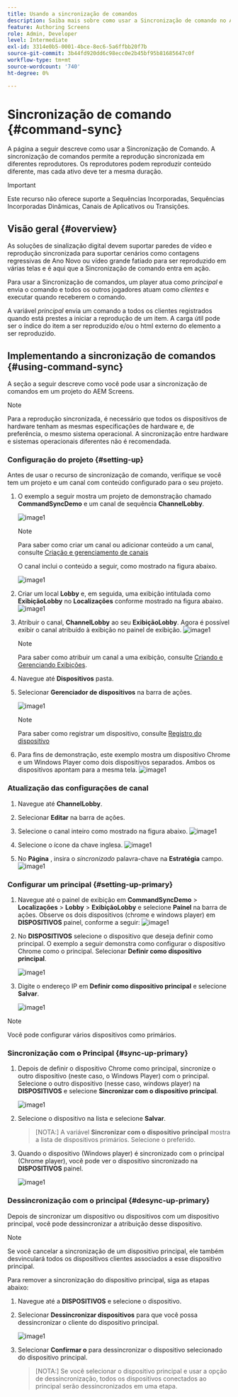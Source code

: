 ```yaml
---
title: Usando a sincronização de comandos
description: Saiba mais sobre como usar a Sincronização de comando no AEM Screens.
feature: Authoring Screens
role: Admin, Developer
level: Intermediate
exl-id: 3314e0b5-0001-4bce-8ec6-5a6ffbb20f7b
source-git-commit: 3b44fd920dd6c98ecc0e2b45bf95b81685647c0f
workflow-type: tm+mt
source-wordcount: '740'
ht-degree: 0%

---
```


# Sincronização de comando {#command-sync}

A página a seguir descreve como usar a Sincronização de Comando. A sincronização de comandos permite a reprodução sincronizada em diferentes reprodutores. Os reprodutores podem reproduzir conteúdo diferente, mas cada ativo deve ter a mesma duração.

>[!IMPORTANT]
>
>Este recurso não oferece suporte a Sequências Incorporadas, Sequências Incorporadas Dinâmicas, Canais de Aplicativos ou Transições.

## Visão geral {#overview}

As soluções de sinalização digital devem suportar paredes de vídeo e reprodução sincronizada para suportar cenários como contagens regressivas de Ano Novo ou vídeo grande fatiado para ser reproduzido em várias telas e é aqui que a Sincronização de comando entra em ação.

Para usar a Sincronização de comandos, um player atua como *principal* e envia o comando e todos os outros jogadores atuam como *clientes* e executar quando receberem o comando.

A variável *principal* envia um comando a todos os clientes registrados quando está prestes a iniciar a reprodução de um item. A carga útil pode ser o índice do item a ser reproduzido e/ou o html externo do elemento a ser reproduzido.

## Implementando a sincronização de comandos {#using-command-sync}

A seção a seguir descreve como você pode usar a sincronização de comandos em um projeto do AEM Screens.

>[!NOTE]
>
>Para a reprodução sincronizada, é necessário que todos os dispositivos de hardware tenham as mesmas especificações de hardware e, de preferência, o mesmo sistema operacional. A sincronização entre hardware e sistemas operacionais diferentes não é recomendada.

### Configuração do projeto {#setting-up}

Antes de usar o recurso de sincronização de comando, verifique se você tem um projeto e um canal com conteúdo configurado para o seu projeto.

1. O exemplo a seguir mostra um projeto de demonstração chamado **CommandSyncDemo** e um canal de sequência **ChannelLobby**.

   ![image1](assets/command-sync/command-sync1-1.png)

   >[!NOTE]
   >
   >Para saber como criar um canal ou adicionar conteúdo a um canal, consulte [Criação e gerenciamento de canais](/help/user-guide/managing-channels.md)

   O canal inclui o conteúdo a seguir, como mostrado na figura abaixo.

   ![image1](assets/command-sync/command-sync2-1.png)

1. Criar um local **Lobby** e, em seguida, uma exibição intitulada como **ExibiçãoLobby** no **Localizações** conforme mostrado na figura abaixo.
   ![image1](assets/command-sync/command-sync3-1.png)

1. Atribuir o canal, **ChannelLobby** ao seu **ExibiçãoLobby**. Agora é possível exibir o canal atribuído à exibição no painel de exibição.
   ![image1](assets/command-sync/command-sync4-1.png)

   >[!NOTE]
   >
   >Para saber como atribuir um canal a uma exibição, consulte [Criando e Gerenciando Exibições](/help/user-guide/managing-displays.md).

1. Navegue até **Dispositivos** pasta.
1. Selecionar **Gerenciador de dispositivos** na barra de ações.

   ![image1](assets/command-sync5.png)

   >[!NOTE]
   >
   >Para saber como registrar um dispositivo, consulte [Registro do dispositivo](/help/user-guide/device-registration.md)

1. Para fins de demonstração, este exemplo mostra um dispositivo Chrome e um Windows Player como dois dispositivos separados. Ambos os dispositivos apontam para a mesma tela.
   ![image1](assets/command-sync6.png)

### Atualização das configurações de canal

1. Navegue até **ChannelLobby**.
1. Selecionar **Editar** na barra de ações.
1. Selecione o canal inteiro como mostrado na figura abaixo.
   ![image1](assets/command-sync/command-sync7-1.png)

1. Selecione o ícone da chave inglesa.
   ![image1](assets/command-sync/command-sync8-1.png)

1. No **Página** , insira o *sincronizado* palavra-chave na **Estratégia** campo.
   ![image1](assets/command-sync/command-sync9-1.png)


### Configurar um principal {#setting-up-primary}

1. Navegue até o painel de exibição em **CommandSyncDemo** > **Localizações**  > **Lobby** > **ExibiçãoLobby** e selecione **Painel** na barra de ações.
Observe os dois dispositivos (chrome e windows player) em **DISPOSITIVOS** painel, conforme a seguir:
   ![image1](assets/command-sync/command-sync10-1.png)

1. No **DISPOSITIVOS** selecione o dispositivo que deseja definir como principal. O exemplo a seguir demonstra como configurar o dispositivo Chrome como o principal. Selecionar **Definir como dispositivo principal**.

   ![image1](assets/command-sync/command-sync11-1.png)

1. Digite o endereço IP em **Definir como dispositivo principal** e selecione **Salvar**.

   ![image1](assets/command-sync/command-sync12-1.png)

>[!NOTE]
>
>Você pode configurar vários dispositivos como primários.

### Sincronização com o Principal {#sync-up-primary}

1. Depois de definir o dispositivo Chrome como principal, sincronize o outro dispositivo (neste caso, o Windows Player) com o principal.
Selecione o outro dispositivo (nesse caso, windows player) na **DISPOSITIVOS** e selecione **Sincronizar com o dispositivo principal**.

   ![image1](assets/command-sync/command-sync13-1.png)

1. Selecione o dispositivo na lista e selecione **Salvar**.

   >[NOTA:]
   > A variável **Sincronizar com o dispositivo principal** mostra a lista de dispositivos primários. Selecione o preferido.

1. Quando o dispositivo (Windows player) é sincronizado com o principal (Chrome player), você pode ver o dispositivo sincronizado na **DISPOSITIVOS** painel.

   ![image1](assets/command-sync/command-sync14-1.png)

### Dessincronização com o principal {#desync-up-primary}

Depois de sincronizar um dispositivo ou dispositivos com um dispositivo principal, você pode dessincronizar a atribuição desse dispositivo.

>[!NOTE]
>
>Se você cancelar a sincronização de um dispositivo principal, ele também desvinculará todos os dispositivos clientes associados a esse dispositivo principal.

Para remover a sincronização do dispositivo principal, siga as etapas abaixo:

1. Navegue até a **DISPOSITIVOS** e selecione o dispositivo.

1. Selecionar **Dessincronizar dispositivos** para que você possa dessincronizar o cliente do dispositivo principal.

   ![image1](assets/command-sync/command-sync15-1.png)

1. Selecionar **Confirmar o** para dessincronizar o dispositivo selecionado do dispositivo principal.

   >[NOTA:]
   > Se você selecionar o dispositivo principal e usar a opção de dessincronização, todos os dispositivos conectados ao principal serão dessincronizados em uma etapa.
